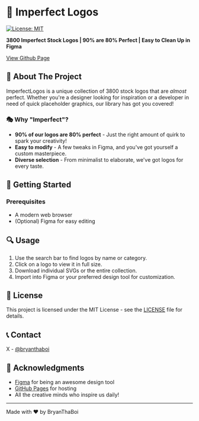 # 🎨 Imperfect Logos

[![License: MIT](https://img.shields.io/badge/License-MIT-yellow.svg)](https://opensource.org/licenses/MIT)

**3800 Imperfect Stock Logos | 90% are 80% Perfect | Easy to Clean Up in Figma**

[View Github Page](http://bryanthaboi.github.io/imperfectlogos)

## 🌟 About The Project

ImperfectLogos is a unique collection of 3800 stock logos that are _almost_ perfect. Whether you're a designer looking for inspiration or a developer in need of quick placeholder graphics, our library has got you covered!

### 🎭 Why "Imperfect"?

- **90% of our logos are 80% perfect** - Just the right amount of quirk to spark your creativity!
- **Easy to modify** - A few tweaks in Figma, and you've got yourself a custom masterpiece.
- **Diverse selection** - From minimalist to elaborate, we've got logos for every taste.

## 🚀 Getting Started

### Prerequisites

- A modern web browser
- (Optional) Figma for easy editing

## 🔍 Usage

1. Use the search bar to find logos by name or category.
2. Click on a logo to view it in full size.
3. Download individual SVGs or the entire collection.
4. Import into Figma or your preferred design tool for customization.

## 📜 License

This project is licensed under the MIT License - see the [LICENSE](https://opensource.org/licenses/MIT) file for details.

## 📞 Contact

X - [@bryanthaboi](https://x.com/bryanthaobi)

## 🙏 Acknowledgments

- [Figma](https://www.figma.com/) for being an awesome design tool
- [GitHub Pages](https://pages.github.com) for hosting
- All the creative minds who inspire us daily!

---

Made with ❤️ by BryanThaBoi

